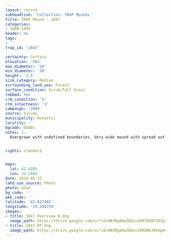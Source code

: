 ```yaml
---
layout: record
subheadline: 'Collection: TRAP Mounds'
title: TRAP Mound - 1047
categories:
- 1000-1999
header: no
tags:
- ''
trap_id: '1047'

certainty: Certain
elevation: '362'
max_diameter: '20'
min_diameter: '20'
height: '1.5'
size_category: Medium
surrounding_land_use: Forest
surface_condition: Scrub|Tall Grass
robbed: Yes
crm_condition: '3'
crm_intactness: '1'
campaign: '2009'
source: Survey
municipality: Dunavtsi
locality: ''
bgcode: DS001
notes: |-
  Overgrown with undefined boundaries, Very wide mound with spread out soil with 2 possible robbers' trench's. 2 very shallow trenches on South side.


rights: standard


maps:
  lat: 42.6285
  lon: 25.2442
date: 2018-05-22
land_use_source: Photo
photo: Good
bg_code: ''
akb_code: ''
latitude: '42.627402'
longitude: '25.294759'
images:
- title: 1047_Overview_W.dng
  image_path: https://drive.google.com/uc?id=0B3Rg88wZDQscdURlMVBTSDZpZUk
- title: 1047_RT.dng
  image_path: https://drive.google.com/uc?id=0B3Rg88wZDQscUkRUNkJBVmpmVjA
---
```

